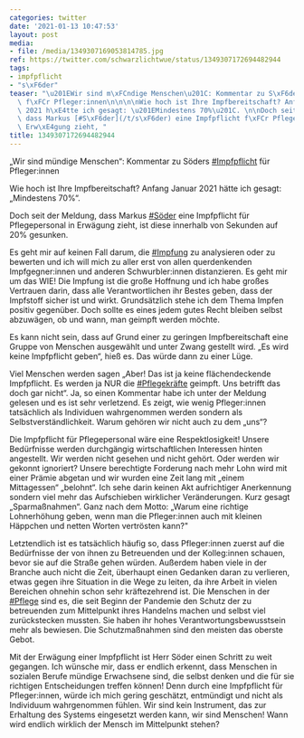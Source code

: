 ```yaml
---
categories: twitter
date: '2021-01-13 10:47:53'
layout: post
media:
- file: /media/1349307169053814785.jpg
ref: https://twitter.com/schwarzlichtwue/status/1349307172694482944
tags:
- impfpflicht
- "s\xF6der"
teaser: "\u201EWir sind m\xFCndige Menschen\u201C: Kommentar zu S\xF6ders [#Impfpflicht](/t/impfpflicht)\
  \ f\xFCr Pfleger:innen\n\n\n\nWie hoch ist Ihre Impfbereitschaft? Anfang Januar\
  \ 2021 h\xE4tte ich gesagt: \u201EMindestens 70%\u201C. \n\nDoch seit der Meldung,\
  \ dass Markus [#S\xF6der](/t/s\xF6der) eine Impfpflicht f\xFCr Pflegepersonal in\
  \ Erw\xE4gung zieht, "
title: 1349307172694482944
---
```

„Wir sind mündige Menschen“: Kommentar zu Söders [#Impfpflicht](/t/impfpflicht) für Pfleger:innen



Wie hoch ist Ihre Impfbereitschaft? Anfang Januar 2021 hätte ich gesagt: „Mindestens 70%“. 

Doch seit der Meldung, dass Markus [#Söder](/t/söder) eine Impfpflicht für Pflegepersonal in Erwägung zieht,  ist diese innerhalb von Sekunden auf 20% gesunken.

Es geht mir auf keinen Fall darum, die [#Impfung](/t/impfung) zu analysieren oder zu bewerten und ich will mich zu aller erst von allen querdenkenden Impfgegner:innen und anderen Schwurbler:innen distanzieren. Es geht mir um das WIE!
Die Impfung ist die große Hoffnung und ich habe großes Vertrauen darin, dass alle Verantwortlichen ihr Bestes geben, dass der Impfstoff sicher ist und wirkt. Grundsätzlich stehe ich dem Thema Impfen positiv gegenüber.
Doch sollte es eines jedem gutes Recht bleiben selbst abzuwägen, ob und wann, man geimpft werden möchte. 

Es kann nicht sein, dass auf Grund einer zu geringen Impfbereitschaft eine Gruppe von Menschen ausgewählt und  unter Zwang gestellt wird.
„Es wird keine Impfpflicht geben“, hieß es. Das würde dann zu einer Lüge. 

Viel Menschen werden sagen „Aber! Das ist ja keine flächendeckende Impfpflicht.
Es werden ja NUR die [#Pflegekräfte](/t/pflegekräfte) geimpft. Uns betrifft das doch gar nicht“. Ja, so einen Kommentar habe ich unter der Meldung gelesen und es ist sehr verletzend. Es zeigt, wie wenig Pfleger:innen tatsächlich als Individuen wahrgenommen werden sondern als Selbstverständlichkeit.
Warum gehören wir nicht auch zu dem „uns“?



Die Impfpflicht für Pflegepersonal wäre eine Respektlosigkeit! Unsere Bedürfnisse werden durchgängig wirtschaftlichen Interessen hinten angestellt.
Wir werden nicht gesehen und nicht gehört. Oder werden wir gekonnt ignoriert? Unsere berechtigte Forderung nach mehr Lohn wird mit einer Prämie abgetan und wir wurden eine Zeit lang mit „einem Mittagessen“ „belohnt“.
Ich sehe darin keinen Akt aufrichtiger Anerkennung sondern viel mehr das Aufschieben wirklicher Veränderungen. Kurz gesagt „Sparmaßnahmen“. Ganz nach dem Motto: „Warum eine richtige Lohnerhöhung geben, wenn man die Pfleger:innen auch mit kleinen Häppchen und netten Worten vertrösten kann?"

Letztendlich ist es tatsächlich häufig so, dass Pfleger:innen zuerst auf die Bedürfnisse der von ihnen zu Betreuenden und der Kolleg:innen schauen, bevor sie auf die Straße gehen würden.
Außerdem haben viele in der Branche auch nicht die Zeit, überhaupt einen Gedanken daran zu verlieren, etwas gegen ihre Situation in die Wege zu leiten, da ihre Arbeit in vielen Bereichen ohnehin schon sehr kräftezehrend ist.
Die Menschen in der [#Pflege](/t/pflege) sind es, die seit Beginn der Pandemie den Schutz der zu betreuenden zum Mittelpunkt ihres Handelns machen und selbst viel zurückstecken mussten.
Sie haben ihr hohes Verantwortungsbewusstsein mehr als bewiesen. Die Schutzmaßnahmen sind den meisten das oberste Gebot.

 

Mit der Erwägung einer Impfpflicht ist Herr Söder einen Schritt zu weit gegangen.
Ich wünsche mir, dass er endlich erkennt, dass Menschen in sozialen Berufe mündige Erwachsene sind, die selbst denken und die für sie richtigen  Entscheidungen treffen können! Denn durch eine Impfpflicht für Pfleger:innen, würde ich mich gering geschätzt, entmündigt und nicht als Individuum wahrgenommen fühlen. Wir sind kein Instrument, das zur Erhaltung des Systems eingesetzt werden kann, wir sind Menschen! Wann wird endlich wirklich der Mensch im Mittelpunkt stehen?